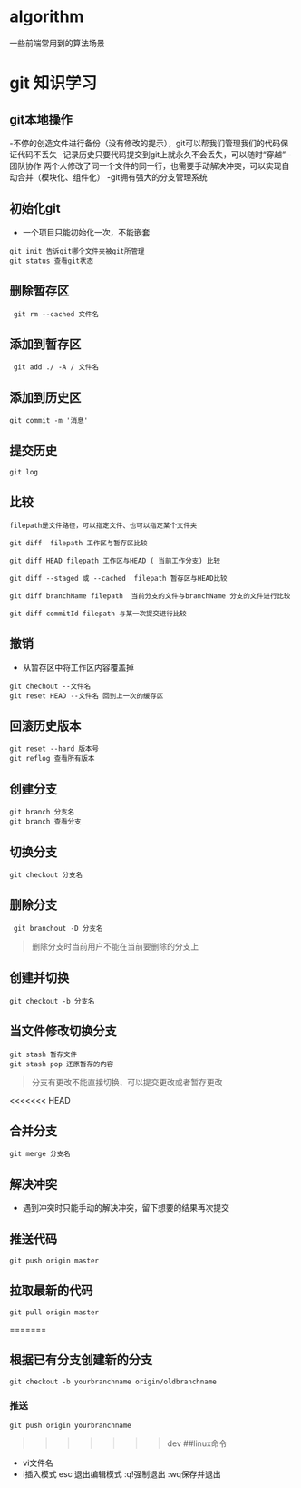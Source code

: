 # algorithm
一些前端常用到的算法场景

# git 知识学习


## git本地操作

-不停的创造文件进行备份（没有修改的提示），git可以帮我们管理我们的代码保证代码不丢失
-记录历史只要代码提交到git上就永久不会丢失，可以随时“穿越”
-团队协作 两个人修改了同一个文件的同一行，也需要手动解决冲突，可以实现自动合并（模块化、组件化）
-git拥有强大的分支管理系统

## 初始化git 
 - 一个项目只能初始化一次，不能嵌套
 ```
 git init 告诉git哪个文件夹被git所管理
 git status 查看git状态

 ```



## 删除暂存区
```
 git rm --cached 文件名

```

## 添加到暂存区

```
 git add ./ -A / 文件名
```


## 添加到历史区

```
git commit -m '消息'
```


## 提交历史

```
git log
```

## 比较

```
filepath是文件路径，可以指定文件、也可以指定某个文件夹

git diff  filepath 工作区与暂存区比较

git diff HEAD filepath 工作区与HEAD ( 当前工作分支) 比较

git diff --staged 或 --cached  filepath 暂存区与HEAD比较

git diff branchName filepath  当前分支的文件与branchName 分支的文件进行比较

git diff commitId filepath 与某一次提交进行比较
```
## 撤销
-  从暂存区中将工作区内容覆盖掉
```
git chechout --文件名
git reset HEAD --文件名 回到上一次的缓存区
```

## 回滚历史版本

```
git reset --hard 版本号
git reflog 查看所有版本 
```

## 创建分支
```
git branch 分支名
git branch 查看分支
```

## 切换分支

```
git checkout 分支名
```

## 删除分支

```
 git branchout -D 分支名
```

> 删除分支时当前用户不能在当前要删除的分支上

## 创建并切换

 ```
 git checkout -b 分支名 
 ```

 ## 当文件修改切换分支

 ```
 git stash 暂存文件
 git stash pop 还原暂存的内容
 ```

 > 分支有更改不能直接切换、可以提交更改或者暂存更改

<<<<<<< HEAD

 ## 合并分支
 ```
 git merge 分支名
 ```

 ## 解决冲突
 - 遇到冲突时只能手动的解决冲突，留下想要的结果再次提交


## 推送代码

```
git push origin master
```
## 拉取最新的代码

```
git pull origin master

```




=======
 ## 根据已有分支创建新的分支

 ```
 git checkout -b yourbranchname origin/oldbranchname
 ```
 ### 推送

 ```
 git push origin yourbranchname 
 ```

>>>>>>> dev
##linux命令
- vi文件名
- i插入模式 esc 退出编辑模式 :q!强制退出 :wq保存并退出